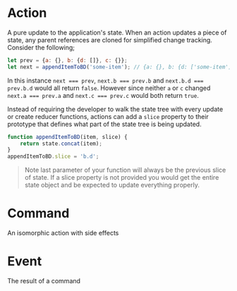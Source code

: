 # Action

A pure update to the application's state. When an action updates a piece of state, any parent references are cloned for simplified change tracking. Consider the following;

```javascript
let prev = {a: {}, b: {d: []}, c: {}};
let next = appendItemToBD('some-item'); // {a: {}, b: {d: ['some-item']}, c: {}}
```

In this instance `next === prev`, `next.b === prev.b` and `next.b.d === prev.b.d` would all return `false`. However since neither `a` or `c` changed `next.a === prev.a` and `next.c === prev.c` would both return `true`.

Instead of requiring the developer to walk the state tree with every update or create reducer functions, actions can add a `slice` property to their prototype that defines what part of the state tree is being updated.

```javascript
function appendItemToBD(item, slice) {
	return state.concat(item);
}
appendItemToBD.slice = 'b.d';
```

> Note last parameter of your function will always be the previous slice of state. If a slice property is not provided you would get the entire state object and be expected to update everything properly.

# Command

An isomorphic action with side effects

# Event

The result of a command
